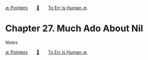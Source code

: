 [🔙 Pointers][previous-chapter]&nbsp;&nbsp;&nbsp;&nbsp;&nbsp;&nbsp;&nbsp;[🏡][readme]&nbsp;&nbsp;&nbsp;&nbsp;&nbsp;&nbsp;&nbsp;[To Err is Human 🔜][upcoming-chapter]

# Chapter 27. Much Ado About Nil

_Notes_

[🔙 Pointers][previous-chapter]&nbsp;&nbsp;&nbsp;&nbsp;&nbsp;&nbsp;&nbsp;[🏡][readme]&nbsp;&nbsp;&nbsp;&nbsp;&nbsp;&nbsp;&nbsp;[To Err is Human 🔜][upcoming-chapter]

[readme]: README.md
[previous-chapter]: ch26-pointers.md
[upcoming-chapter]: ch28-to-err-is-human.md